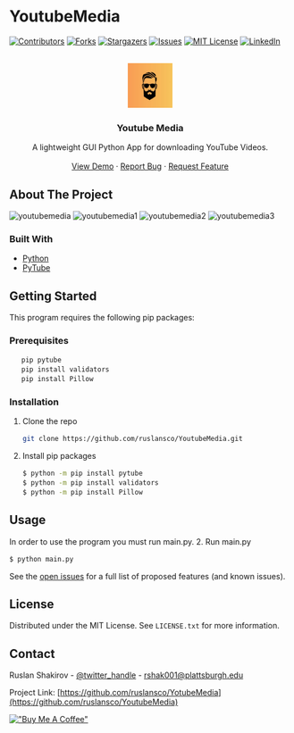 # YoutubeMedia
<div id="top"></div>

[![Contributors][contributors-shield]][contributors-url]
[![Forks][forks-shield]][forks-url]
[![Stargazers][stars-shield]][stars-url]
[![Issues][issues-shield]][issues-url]
[![MIT License][license-shield]][license-url]
[![LinkedIn][linkedin-shield]][linkedin-url]

<br />
<div align="center">
  <a href="https://github.com/ruslansco/YoutubeMedia">
    <img src="icons/p0.jpg" alt="Logo" width="80" height="80">
  </a>

<h3 align="center">Youtube Media</h3>

  <p align="center">
    A lightweight GUI Python App for downloading YouTube Videos.
    <br />
    <br />
    <a href="https://github.com/ruslansco/YoutubeMedia">View Demo</a>
    ·
    <a href="https://github.com/ruslansco/YoutubeMedia/issues">Report Bug</a>
    ·
    <a href="https://github.com/ruslansco/YoutubeMedia/issues">Request Feature</a>
   
  </p>
 
</div>


<!-- ABOUT THE PROJECT -->
## About The Project
![youtubemedia](https://user-images.githubusercontent.com/27319299/145696196-78be9849-260a-46db-9ec7-a1948a3dc845.png)
![youtubemedia1](https://user-images.githubusercontent.com/27319299/145696199-b4402548-cbed-475a-acda-f6dd19758e1f.png)
![youtubemedia2](https://user-images.githubusercontent.com/27319299/145696200-813ed59e-166b-42b7-a422-d5f4e2b01c60.png)
![youtubemedia3](https://user-images.githubusercontent.com/27319299/145696202-3f3dabde-ea8c-4bb3-8ba4-ae36157b2745.png)



### Built With

* [Python](https://python.org/)
* [PyTube](https://github.com/pytube/pytube/)

## Getting Started
This program requires the following pip packages:
### Prerequisites
```sh
   pip pytube
   pip install validators
   pip install Pillow
   ```

### Installation
1. Clone the repo
   ```sh
   git clone https://github.com/ruslansco/YoutubeMedia.git
   ```
2. Install pip packages
   ```sh
   $ python -m pip install pytube
   $ python -m pip install validators
   $ python -m pip install Pillow
   ```

<!-- USAGE EXAMPLES -->
## Usage
In order to use the program you must run main.py.
2. Run main.py
   ```sh
   $ python main.py
   ```

See the [open issues](https://github.com/ruslansco/YoutubeMedia/issues) for a full list of proposed features (and known issues).

<!-- LICENSE -->
## License

Distributed under the MIT License. See `LICENSE.txt` for more information.

<!-- CONTACT -->
## Contact

Ruslan Shakirov - [@twitter_handle](https://twitter.com/ruslansco) - rshak001@plattsburgh.edu

Project Link: [https://github.com/ruslansco/YotubeMedia](https://github.com/ruslansco/YoutubeMedia)




[!["Buy Me A Coffee"](https://www.buymeacoffee.com/assets/img/custom_images/orange_img.png)](https://www.buymeacoffee.com/ruslansco)


<!-- MARKDOWN LINKS & IMAGES -->
<!-- https://www.markdownguide.org/basic-syntax/#reference-style-links -->
[contributors-shield]: https://img.shields.io/github/contributors/ruslansco/YoutubeMedia.svg?style=for-the-badge
[contributors-url]: https://github.com/ruslansco/YoutubeMedia/graphs/contributors
[forks-shield]: https://img.shields.io/github/forks/ruslansco/YoutubeMedia.svg?style=for-the-badge
[forks-url]: https://github.com/ruslansco/YoutubeMedia/network/members
[stars-shield]: https://img.shields.io/github/stars/ruslansco/YoutubeMedia.svg?style=for-the-badge
[stars-url]: https://github.com/ruslansco/YoutubeMedia/stargazers
[issues-shield]: https://img.shields.io/github/issues/ruslansco/YoutubeMedia.svg?style=for-the-badge
[issues-url]: https://github.com/ruslansco/YoutubeMedia/issues
[license-shield]: https://img.shields.io/github/license/ruslansco/YoutubeMedia.svg?style=for-the-badge
[license-url]: https://github.com/ruslansco/YoutubeMedia/blob/master/LICENSE.txt
[linkedin-shield]: https://img.shields.io/badge/-LinkedIn-black.svg?style=for-the-badge&logo=linkedin&colorB=555
[linkedin-url]: https://linkedin.com/in/ruslansco
[product-screenshot]: images/screenshot.png


